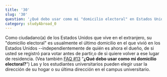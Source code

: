 ```yaml
---
title: '30'
slug: '30'
question: '¿Qué debo usar como mi "domicilio electoral" en Estados Unidos?'
category: studyAbroad_0
---
```

Como ciudadano(a) de los Estados Unidos que vive en el extranjero, su "domicilio electoral" es usualmente el último domicilio en el que vivió en los Estados Unidos --independientemente de quién es ahora el dueño, de si usted se registró para votar antes de partir,o de si quiere volver a ese lugar de residencia. (Vea también [FAQ #13](/faqs/13) “**¿Qué debo usar como mi domicilio electoral?**”) Las y los estudiantes universitarios pueden elegir usar la dirección de su hogar o su última dirección en el campus universitario.
